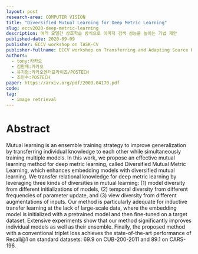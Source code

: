 ```yaml
---
layout: post
research-area: COMPUTER VISION
title: "Diversified Mutual Learning for Deep Metric Learning"
slug: eccv2020-deep-metric-learning
description: 여러 모델간 상호학습 방식으로 이미지 검색 성능을 높이는 기법 제안
published-date: 2020-09-09
publisher: ECCV workshop on TASK-CV
publisher-fullname: ECCV workshop on Transferring and Adapting Source Knowledge in Computer Vision (TASK-CV)
authors:
  - tony:카카오
  - 김원재:카카오
  - 유기현:카카오엔터프라이즈/POSTECH
  - 조민수:POSTECH
paper: https://arxiv.org/pdf/2009.04170.pdf
code:
tag:
  - image retrieval
---
```


# Abstract

Mutual learning is an ensemble training strategy to improve generalization by transferring individual knowledge to each other while simultaneously training multiple models. In this work, we propose an effective mutual learning method for deep metric learning, called Diversified Mutual Metric Learning, which enhances embedding models with diversified mutual learning. We transfer relational knowledge for deep metric learning by leveraging three kinds of diversities in mutual learning: (1) model diversity from different initializations of models, (2) temporal diversity from different frequencies of parameter update, and (3) view diversity from different augmentations of inputs. Our method is particularly adequate for inductive transfer learning at the lack of large-scale data, where the embedding model is initialized with a pretrained model and then fine-tuned on a target dataset. Extensive experiments show that our method significantly improves individual models as well as their ensemble. Finally, the proposed method with a conventional triplet loss achieves the state-of-the-art performance of Recall@1 on standard datasets: 69.9 on CUB-200-2011 and 89.1 on CARS-196.
